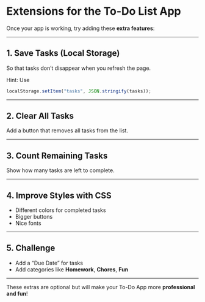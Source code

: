 # Extensions for the To-Do List App

Once your app is working, try adding these **extra features**:

---

## 1. Save Tasks (Local Storage)
So that tasks don’t disappear when you refresh the page.

Hint: Use  
```js
localStorage.setItem("tasks", JSON.stringify(tasks));
````

---

## 2. Clear All Tasks

Add a button that removes all tasks from the list.

---

## 3. Count Remaining Tasks

Show how many tasks are left to complete.

---

## 4. Improve Styles with CSS

* Different colors for completed tasks
* Bigger buttons
* Nice fonts

---

## 5. Challenge 

* Add a “Due Date” for tasks
* Add categories like **Homework**, **Chores**, **Fun**

---

These extras are optional but will make your To-Do App more **professional and fun**!